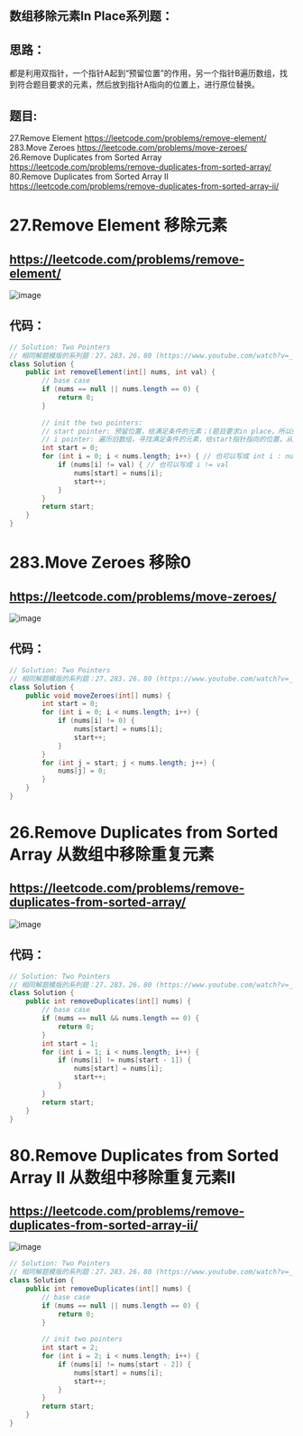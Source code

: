 数组移除元素In Place系列题：
-----
思路：
-----
都是利用双指针，一个指针A起到“预留位置”的作用，另一个指针B遍历数组，找到符合题目要求的元素，然后放到指针A指向的位置上，进行原位替换。<br>

题目:
----
27.Remove Element https://leetcode.com/problems/remove-element/<br>
283.Move Zeroes https://leetcode.com/problems/move-zeroes/<br>
26.Remove Duplicates from Sorted Array https://leetcode.com/problems/remove-duplicates-from-sorted-array/<br>
80.Remove Duplicates from Sorted Array II https://leetcode.com/problems/remove-duplicates-from-sorted-array-ii/<br>




27.Remove Element 移除元素
===
https://leetcode.com/problems/remove-element/
----

![image](https://user-images.githubusercontent.com/91653378/139013168-83f71e31-1f7b-4dbd-bef1-46608f38047f.png)

代码：
-----
````Java
// Solution: Two Pointers
// 相同解题模版的系列题：27，283，26，80 (https://www.youtube.com/watch?v=_cVu4AYoeTw)
class Solution {
    public int removeElement(int[] nums, int val) {
        // base case
        if (nums == null || nums.length == 0) {
            return 0;
        }
        
        // init the two pointers:
        // start pointer: 预留位置，给满足条件的元素；(题目要求in place，所以start指针起到了原位替换的作用)
        // i pointer: 遍历旧数组，寻找满足条件的元素，给start指针指向的位置，从而替换掉不符合要求的元素；
        int start = 0;
        for (int i = 0; i < nums.length; i++) { // 也可以写成 int i : nums
            if (nums[i] != val) { // 也可以写成 i != val
                nums[start] = nums[i];
                start++;
            }
        }
        return start;
    }
}
````

283.Move Zeroes 移除0
====
https://leetcode.com/problems/move-zeroes/
----

![image](https://user-images.githubusercontent.com/91653378/139014212-2c2be98e-e58f-402f-960b-c894e4565cdf.png)

代码：
----
````Java
// Solution: Two Pointers
// 相同解题模版的系列题：27，283，26，80 (https://www.youtube.com/watch?v=_cVu4AYoeTw)
class Solution {
    public void moveZeroes(int[] nums) {
        int start = 0;
        for (int i = 0; i < nums.length; i++) {
            if (nums[i] != 0) {
                nums[start] = nums[i];
                start++;
            }
        }
        for (int j = start; j < nums.length; j++) {
            nums[j] = 0;
        }
    }
}
````

26.Remove Duplicates from Sorted Array 从数组中移除重复元素
=====
https://leetcode.com/problems/remove-duplicates-from-sorted-array/
----

![image](https://user-images.githubusercontent.com/91653378/139014877-ce39bf18-90ba-48cf-a46e-cec31a257073.png)

代码：
-----
````Java
// Solution: Two Pointers
// 相同解题模版的系列题：27，283，26，80 (https://www.youtube.com/watch?v=_cVu4AYoeTw)
class Solution {
    public int removeDuplicates(int[] nums) {
        // base case
        if (nums == null && nums.length == 0) {
            return 0;
        }
        int start = 1;
        for (int i = 1; i < nums.length; i++) {
            if (nums[i] != nums[start - 1]) {
                nums[start] = nums[i];
                start++;
            }
        }
        return start;
    }
}
````

80.Remove Duplicates from Sorted Array II 从数组中移除重复元素II
=====
https://leetcode.com/problems/remove-duplicates-from-sorted-array-ii/
-----

![image](https://user-images.githubusercontent.com/91653378/139015073-ebded3a5-e4bf-41c7-a96a-b527052ca878.png)

````Java
// Solution: Two Pointers
// 相同解题模版的系列题：27，283，26，80 (https://www.youtube.com/watch?v=_cVu4AYoeTw)
class Solution {
    public int removeDuplicates(int[] nums) {
        // base case
        if (nums == null || nums.length == 0) {
            return 0;
        }
        
        // init two pointers
        int start = 2;
        for (int i = 2; i < nums.length; i++) {
            if (nums[i] != nums[start - 2]) {
                nums[start] = nums[i];
                start++; 
            }
        }
        return start;
    }
}
````
